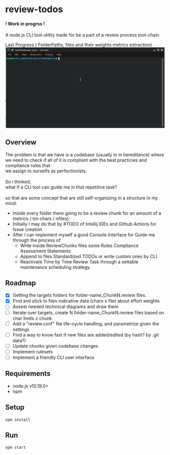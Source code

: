 # review-todos

#### ! Work in progrss !

A node.js CLI tool utility made for be a  part of a review process tool-chain

Last Progress ( FolderPaths, files and their weights metrics extraction)
![](./docs/last-progress.gif)


## Overview
The problem is that we have is a codebase (usually in in hereditance) where <br>we need to check if 
all of it is compliant with the best practicies and compliance rules that <br> 
we assign to ourselfs as perfectionists.<br><br>
So i thinked, <br> 
what if a CLI tool can guide me in that repetitive task?<br><br>
so that are some concept that are still self-organizing in a structure in my mind:
- Inside every folder there going to be a review chunk for an amount of a metrics ( tot-chars / nfiles);
- Initially I may do that by #TODO of Intellij IDEs and Github Actions for Issue creation 
- After i can implement myself a good Console Interface for Guide me through the process of 
    - Write inside ReviewChunks files some Rules Compliance Assessment Statements 
    - Append to files Standardized TODOs or write custom ones by CLI 
    - Reactivate Time by Time Review Task through a settable maintenance scheduling strategy.
## Roadmap

- [x]   Getting the targets folders for folder-name_ChunkN.review files.
- [x]   Find and stick to files indicative data (chars x file) about effort weights
- [ ]   Assest needed techinical diagrams and draw them  
- [ ]   Iterate over targets, create N folder-name_ChunkN.review files based on char limits x chunk 
- [ ]   Add a "review.conf" file life-cycle handling, and parametrize given the settings
- [ ]   Find a way to know fast if new files are added/edited (by hash? by .git data?)
- [ ]   Update chunks given codebase changes 
- [ ]   Implement rulesets 
- [ ]   Implement a friendly CLI user interface 
## Requirements

- node.js v10.19.0>
- npm

## Setup 
````
npm install
````

## Run 

````
npm start
````

